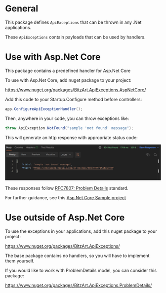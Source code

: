 # General

This package defines `ApiExceptions` that can be thrown in any .Net applications.

These `ApiExceptions` contain payloads that can be used by handlers.

# Use with Asp.Net Core

This package contains a predefined handler for Asp.Net Core

To use with Asp.Net Core, add nuget package to your project:

https://www.nuget.org/packages/BitzArt.ApiExceptions.AspNetCore/

Add this code to your Startup.Configure method before controllers:

````csharp
app.ConfigureApiExceptionHandler();
````
Then, anywhere in your code, you can throw exceptions like:
````csharp
throw ApiException.NotFound("sample 'not found' message");
````
This will generate an http response with appropriate status code:

![404-screenshot](/docs/404-screenshot.png)

These responses follow [RFC7807: Problem Details](https://www.rfc-editor.org/rfc/rfc7807) standard.

For further guidance, see this [Asp.Net Core Sample project](https://github.com/BitzArt/ApiExceptions/tree/main/sample/BitzArt.ApiExceptions.AspNetCore.Sample)

# Use outside of Asp.Net Core

To use the exceptions in your applications, add this nuget package to your project:

https://www.nuget.org/packages/BitzArt.ApiExceptions/

The base package contains no handlers, so you will have to implement them yourself.

If you would like to work with ProblemDetails model, you can consider this package:

https://www.nuget.org/packages/BitzArt.ApiExceptions.ProblemDetails/

